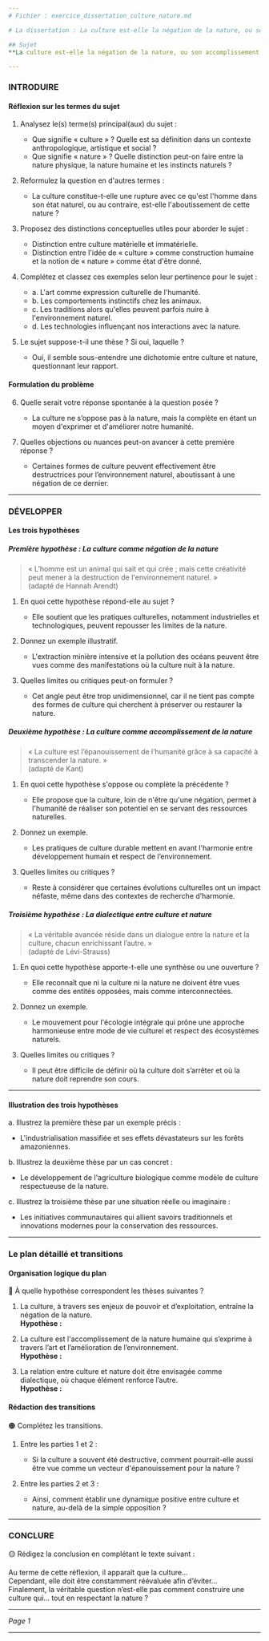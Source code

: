 ```yaml
---
# Fichier : exercice_dissertation_culture_nature.md

# La dissertation : La culture est-elle la négation de la nature, ou son accomplissement ?

## Sujet
**La culture est-elle la négation de la nature, ou son accomplissement ?**

---
```


### INTRODUIRE

#### Réflexion sur les termes du sujet

1. Analysez le(s) terme(s) principal(aux) du sujet :
   - Que signifie « culture » ? Quelle est sa définition dans un contexte anthropologique, artistique et social ?
   - Que signifie « nature » ? Quelle distinction peut-on faire entre la nature physique, la nature humaine et les instincts naturels ?

2. Reformulez la question en d'autres termes :
   - La culture constitue-t-elle une rupture avec ce qu'est l'homme dans son état naturel, ou au contraire, est-elle l'aboutissement de cette nature ?

3. Proposez des distinctions conceptuelles utiles pour aborder le sujet :
   - Distinction entre culture matérielle et immatérielle.
   - Distinction entre l'idée de « culture » comme construction humaine et la notion de « nature » comme état d'être donné.

4. Complétez et classez ces exemples selon leur pertinence pour le sujet :
   - a. L'art comme expression culturelle de l'humanité.  
   - b. Les comportements instinctifs chez les animaux.
   - c. Les traditions alors qu'elles peuvent parfois nuire à l'environnement naturel.  
   - d. Les technologies influençant nos interactions avec la nature.

5. Le sujet suppose-t-il une thèse ? Si oui, laquelle ?
   - Oui, il semble sous-entendre une dichotomie entre culture et nature, questionnant leur rapport.

#### Formulation du problème

6. Quelle serait votre réponse spontanée à la question posée ?
   - La culture ne s’oppose pas à la nature, mais la complète en étant un moyen d'exprimer et d'améliorer notre humanité.

7. Quelles objections ou nuances peut-on avancer à cette première réponse ?
   - Certaines formes de culture peuvent effectivement être destructrices pour l’environnement naturel, aboutissant à une négation de ce dernier.

---

### DÉVELOPPER

#### Les trois hypothèses

##### Première hypothèse : La culture comme négation de la nature

> « L’homme est un animal qui sait et qui crée ; mais cette créativité peut mener à la destruction de l'environnement naturel. »  
> (adapté de Hannah Arendt)

1. En quoi cette hypothèse répond-elle au sujet ?
   - Elle soutient que les pratiques culturelles, notamment industrielles et technologiques, peuvent repousser les limites de la nature.

2. Donnez un exemple illustratif.
   - L'extraction minière intensive et la pollution des océans peuvent être vues comme des manifestations où la culture nuit à la nature.

3. Quelles limites ou critiques peut-on formuler ?
   - Cet angle peut être trop unidimensionnel, car il ne tient pas compte des formes de culture qui cherchent à préserver ou restaurer la nature.

##### Deuxième hypothèse : La culture comme accomplissement de la nature

> « La culture est l’épanouissement de l’humanité grâce à sa capacité à transcender la nature. »  
> (adapté de Kant)

1. En quoi cette hypothèse s'oppose ou complète la précédente ?
   - Elle propose que la culture, loin de n'être qu'une négation, permet à l'humanité de réaliser son potentiel en se servant des ressources naturelles.

2. Donnez un exemple.
   - Les pratiques de culture durable mettent en avant l'harmonie entre développement humain et respect de l’environnement.

3. Quelles limites ou critiques ?
   - Reste à considérer que certaines évolutions culturelles ont un impact néfaste, même dans des contextes de recherche d’harmonie.

##### Troisième hypothèse : La dialectique entre culture et nature

> « La véritable avancée réside dans un dialogue entre la nature et la culture, chacun enrichissant l’autre. »  
> (adapté de Lévi-Strauss)

1. En quoi cette hypothèse apporte-t-elle une synthèse ou une ouverture ?
   - Elle reconnaît que ni la culture ni la nature ne doivent être vues comme des entités opposées, mais comme interconnectées.

2. Donnez un exemple.
   - Le mouvement pour l'écologie intégrale qui prône une approche harmonieuse entre mode de vie culturel et respect des écosystèmes naturels.

3. Quelles limites ou critiques ?
   - Il peut être difficile de définir où la culture doit s’arrêter et où la nature doit reprendre son cours.

---

#### Illustration des trois hypothèses

a. Illustrez la première thèse par un exemple précis :
   - L'industrialisation massifiée et ses effets dévastateurs sur les forêts amazoniennes.

b. Illustrez la deuxième thèse par un cas concret :
   - Le développement de l'agriculture biologique comme modèle de culture respectueuse de la nature.

c. Illustrez la troisième thèse par une situation réelle ou imaginaire :
   - Les initiatives communautaires qui allient savoirs traditionnels et innovations modernes pour la conservation des ressources.

---

### Le plan détaillé et transitions

#### Organisation logique du plan

🔴 À quelle hypothèse correspondent les thèses suivantes ?

1. La culture, à travers ses enjeux de pouvoir et d’exploitation, entraîne la négation de la nature.  
   **Hypothèse :**
   
2. La culture est l'accomplissement de la nature humaine qui s’exprime à travers l’art et l’amélioration de l’environnement.  
   **Hypothèse :**

3. La relation entre culture et nature doit être envisagée comme dialectique, où chaque élément renforce l’autre.  
   **Hypothèse :**

#### Rédaction des transitions

🟠 Complétez les transitions.

1. Entre les parties 1 et 2 :  
   - Si la culture a souvent été destructive, comment pourrait-elle aussi être vue comme un vecteur d'épanouissement pour la nature ?

2. Entre les parties 2 et 3 :  
   - Ainsi, comment établir une dynamique positive entre culture et nature, au-delà de la simple opposition ?

---

### CONCLURE

🟡 Rédigez la conclusion en complétant le texte suivant :

Au terme de cette réflexion, il apparaît que la culture…  
Cependant, elle doit être constamment réévaluée afin d’éviter…  
Finalement, la véritable question n’est-elle pas comment construire une culture qui… tout en respectant la nature ? 

--- 

*Page 1*

---